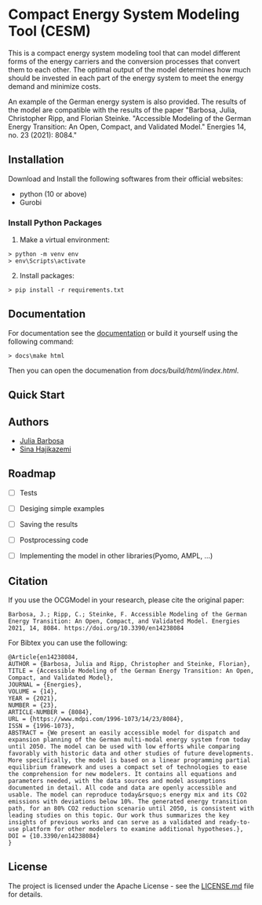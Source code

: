 # Compact Energy System Modeling Tool (CESM)
This is a compact energy system modeling tool that can model different forms of the energy carriers and the conversion processes that convert them to each other. The optimal output of the model determines how much should be invested in each part of the energy system to meet the energy demand and minimize costs.

An example of the German energy system is also provided. The results of the model are compatible with the results of the paper "Barbosa, Julia, Christopher Ripp, and Florian Steinke. "Accessible Modeling of the German Energy Transition: An Open, Compact, and Validated Model." Energies 14, no. 23 (2021): 8084."

## Installation
Download and Install the following softwares from their official websites:
- python (10 or above)
- Gurobi

### Install Python Packages
1. Make a virtual environment:
```console
> python -m venv env
> env\Scripts\activate
```

2. Install packages:
```console
> pip install -r requirements.txt
```


## Documentation
For documentation see the [documentation](link_to_the_docs)
or build it yourself using the following command:
```console
> docs\make html
```

Then you can open the documenation from *docs/build/html/index.html*.
## Quick Start


## Authors
- [Julia Barbosa](https://github.com/JP-Barbosa)
- [Sina Hajikazemi](https://github.com/SinaHKazemi)

## Roadmap
- [ ] Tests
- [ ] Desiging simple examples
- [ ] Saving the results
- [ ] Postprocessing code
- [ ] Implementing the model in other libraries(Pyomo, AMPL, ...)


## Citation
If you use the OCGModel in your research, please cite the original paper:

    Barbosa, J.; Ripp, C.; Steinke, F. Accessible Modeling of the German Energy Transition: An Open, Compact, and Validated Model. Energies 2021, 14, 8084. https://doi.org/10.3390/en14238084

For Bibtex you can use the following:

	@Article{en14238084,
	AUTHOR = {Barbosa, Julia and Ripp, Christopher and Steinke, Florian},
	TITLE = {Accessible Modeling of the German Energy Transition: An Open, Compact, and Validated Model},
	JOURNAL = {Energies},
	VOLUME = {14},
	YEAR = {2021},
	NUMBER = {23},
	ARTICLE-NUMBER = {8084},
	URL = {https://www.mdpi.com/1996-1073/14/23/8084},
	ISSN = {1996-1073},
	ABSTRACT = {We present an easily accessible model for dispatch and expansion planning of the German multi-modal energy system from today until 2050. The model can be used with low efforts while comparing favorably with historic data and other studies of future developments. More specifically, the model is based on a linear programming partial equilibrium framework and uses a compact set of technologies to ease the comprehension for new modelers. It contains all equations and parameters needed, with the data sources and model assumptions documented in detail. All code and data are openly accessible and usable. The model can reproduce today&rsquo;s energy mix and its CO2 emissions with deviations below 10%. The generated energy transition path, for an 80% CO2 reduction scenario until 2050, is consistent with leading studies on this topic. Our work thus summarizes the key insights of previous works and can serve as a validated and ready-to-use platform for other modelers to examine additional hypotheses.},
	DOI = {10.3390/en14238084}
	}

## License
The project is licensed under the Apache License - see the [LICENSE.md](LICENSE.md) file for details.

